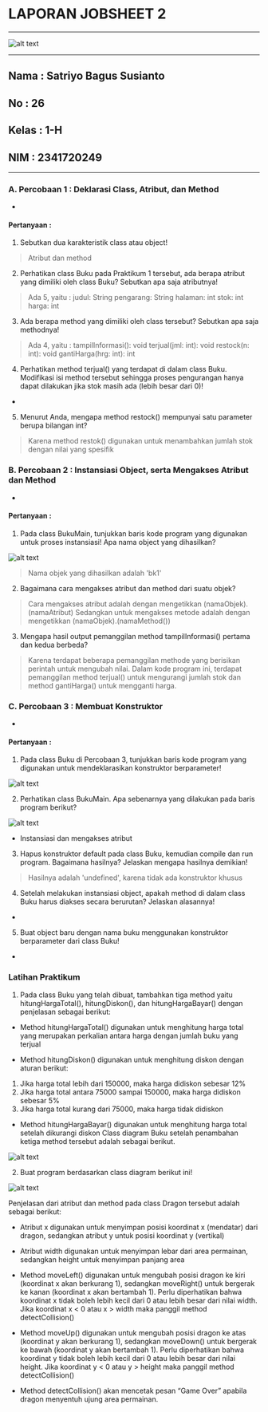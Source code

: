 # **LAPORAN JOBSHEET 2**

---

![alt text](POLINEMA-LOGO.png)

---

## Nama    : Satriyo Bagus Susianto
## No      : 26
## Kelas   : 1-H
## NIM     : 2341720249

---

### A. Percobaan 1 : Deklarasi Class, Atribut, dan Method
* 

#### Pertanyaan :
1. Sebutkan dua karakteristik class atau object!

> Atribut dan method

2. Perhatikan class Buku pada Praktikum 1 tersebut, ada berapa atribut yang dimiliki oleh class 
Buku? Sebutkan apa saja atributnya!

> Ada 5, yaitu :
> judul: String
> pengarang: String
> halaman: int
> stok: int
> harga: int

3. Ada berapa method yang dimiliki oleh class tersebut? Sebutkan apa saja methodnya!

> Ada 4, yaitu :
> tampilInformasi(): void
> terjual(jml: int): void
> restock(n: int): void
> gantiHarga(hrg: int): int

4. Perhatikan method terjual() yang terdapat di dalam class Buku. Modifikasi isi method tersebut 
sehingga proses pengurangan hanya dapat dilakukan jika stok masih ada (lebih besar dari 0)!

* 

5. Menurut Anda, mengapa method restock() mempunyai satu parameter berupa bilangan int?

> Karena method restok() digunakan untuk menambahkan jumlah stok dengan nilai yang spesifik

### B. Percobaan 2 : Instansiasi Object, serta Mengakses Atribut dan Method
* 

#### Pertanyaan :
1. Pada class BukuMain, tunjukkan baris kode program yang digunakan untuk proses instansiasi!
Apa nama object yang dihasilkan?

![alt text](image-3.png)

> Nama objek yang dihasilkan adalah 'bk1'

2. Bagaimana cara mengakses atribut dan method dari suatu objek?

> Cara mengakses atribut adalah dengan mengetikkan (namaObjek).(namaAtribut)
Sedangkan untuk mengakses metode adalah dengan mengetikkan (namaObjek).(namaMethod())

3. Mengapa hasil output pemanggilan method tampilInformasi() pertama dan kedua berbeda?

> Karena terdapat beberapa pemanggilan methode yang berisikan perintah untuk mengubah nilai. 
Dalam kode program ini, terdapat pemanggilan method terjual() untuk mengurangi jumlah stok dan method gantiHarga() untuk mengganti harga.

### C. Percobaan 3 : Membuat Konstruktor
* 

#### Pertanyaan :
1. Pada class Buku di Percobaan 3, tunjukkan baris kode program yang digunakan untuk 
mendeklarasikan konstruktor berparameter!

![alt text](image-4.png)

2. Perhatikan class BukuMain. Apa sebenarnya yang dilakukan pada baris program berikut?

![alt text](image.png)

* Instansiasi dan mengakses atribut

3. Hapus konstruktor default pada class Buku, kemudian compile dan run program. Bagaimana 
hasilnya? Jelaskan mengapa hasilnya demikian!

> Hasilnya adalah 'undefined', karena tidak ada konstruktor khusus

4. Setelah melakukan instansiasi object, apakah method di dalam class Buku harus diakses 
secara berurutan? Jelaskan alasannya!

* 

5. Buat object baru dengan nama buku<NamaMahasiswa> menggunakan konstruktor 
berparameter dari class Buku!

* 

### Latihan Praktikum
1. Pada class Buku yang telah dibuat, tambahkan tiga method yaitu hitungHargaTotal(), 
hitungDiskon(), dan hitungHargaBayar() dengan penjelasan sebagai berikut:
* Method hitungHargaTotal() digunakan untuk menghitung harga total yang merupakan 
perkalian antara harga dengan jumlah buku yang terjual

* Method hitungDiskon() digunakan untuk menghitung diskon dengan aturan berikut:
1. Jika harga total lebih dari 150000, maka harga didiskon sebesar 12%
2. Jika harga total antara 75000 sampai 150000, maka harga didiskon sebesar 5%
3. Jika harga total kurang dari 75000, maka harga tidak didiskon

* Method hitungHargaBayar() digunakan untuk menghitung harga total setelah dikurangi 
diskon
Class diagram Buku setelah penambahan ketiga method tersebut adalah sebagai berikut.

![alt text](image-1.png)

2. Buat program berdasarkan class diagram berikut ini!

![alt text](image-2.png)

Penjelasan dari atribut dan method pada class Dragon tersebut adalah sebagai berikut:
* Atribut x digunakan untuk menyimpan posisi koordinat x (mendatar) dari dragon, sedangkan 
atribut y untuk posisi koordinat y (vertikal)

* Atribut width digunakan untuk menyimpan lebar dari area permainan, sedangkan height
untuk menyimpan panjang area

* Method moveLeft() digunakan untuk mengubah posisi dragon ke kiri (koordinat x akan 
berkurang 1), sedangkan moveRight() untuk bergerak ke kanan (koordinat x akan bertambah 
1). Perlu diperhatikan bahwa koordinat x tidak boleh lebih kecil dari 0 atau lebih besar dari 
nilai width. Jika koordinat x < 0 atau x > width maka panggil method detectCollision()

* Method moveUp() digunakan untuk mengubah posisi dragon ke atas (koordinat y akan 
berkurang 1), sedangkan moveDown() untuk bergerak ke bawah (koordinat y akan bertambah 1). Perlu diperhatikan bahwa koordinat y tidak boleh lebih kecil dari 0 atau lebih besar dari nilai height. Jika koordinat y < 0 atau y > height maka panggil method detectCollision()

* Method detectCollision() akan mencetak pesan “Game Over” apabila dragon menyentuh 
ujung area permainan.


